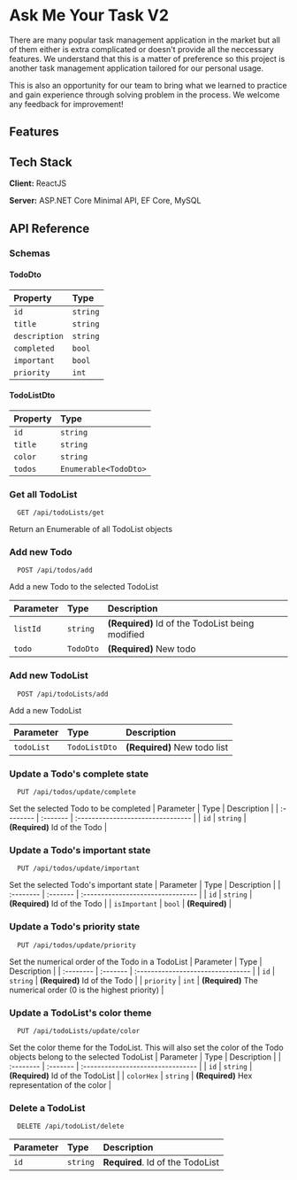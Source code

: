 
# Ask Me Your Task V2

There are many popular task management application in the market but all of them either is extra complicated or doesn't provide all the neccessary features. We understand that this is a matter of preference so this project is another task management application tailored for our personal usage. 

This is also an opportunity for our team to bring what we learned to practice and gain experience through solving problem in the process. We welcome any feedback for improvement!


## Features

## Tech Stack

**Client:** ReactJS

**Server:** ASP.NET Core Minimal API, EF Core, MySQL


## API Reference

### Schemas

#### TodoDto
| Property | Type     | 
| :-------- | :------- | 
| `id`      | `string` | 
| `title`      | `string` | 
| `description`      | `string` | 
| `completed`      | `bool` | 
| `important`      | `bool` | 
| `priority`      | `int` | 

#### TodoListDto
| Property | Type     | 
| :-------- | :------- | 
| `id`      | `string` | 
| `title`      | `string` | 
| `color`      | `string` | 
| `todos`      | `Enumerable<TodoDto>` | 


### Get all TodoList

```http
  GET /api/todoLists/get
```
Return an Enumerable of all TodoList objects

### Add new Todo

```http
  POST /api/todos/add
```
Add a new Todo to the selected TodoList 

| Parameter | Type     | Description                       |
| :-------- | :------- | :-------------------------------- |
| `listId`      | `string` | **(Required)** Id of the TodoList being modified |
| `todo`      | `TodoDto` | **(Required)** New todo |

### Add new TodoList

```http
  POST /api/todoLists/add
```
Add a new TodoList 

| Parameter | Type     | Description                       |
| :-------- | :------- | :-------------------------------- |
| `todoList`      | `TodoListDto` | **(Required)** New todo list |

### Update a Todo's complete state

```http
  PUT /api/todos/update/complete
```
Set the selected Todo to be completed
| Parameter | Type     | Description                       |
| :-------- | :------- | :-------------------------------- |
| `id`      | `string` | **(Required)** Id of the Todo |


### Update a Todo's important state

```http
  PUT /api/todos/update/important
```
Set the selected Todo's important state
| Parameter | Type     | Description                       |
| :-------- | :------- | :-------------------------------- |
| `id`      | `string` | **(Required)** Id of the Todo |
| `isImportant`      | `bool` | **(Required)**  |

### Update a Todo's priority state

```http
  PUT /api/todos/update/priority
```
Set the numerical order of the Todo in a TodoList
| Parameter | Type     | Description                       |
| :-------- | :------- | :-------------------------------- |
| `id`      | `string` | **(Required)** Id of the Todo |
| `priority`      | `int` | **(Required)** The numerical order (0 is the highest priority) |


### Update a TodoList's color theme

```http
  PUT /api/todoLists/update/color
```
Set the color theme for the TodoList. This will also set the color of the Todo objects belong to the selected TodoList
| Parameter | Type     | Description                       |
| :-------- | :------- | :-------------------------------- |
| `id`      | `string` | **(Required)** Id of the TodoList |
| `colorHex`      | `string` | **(Required)** Hex representation of the color |

### Delete a TodoList

```http
  DELETE /api/todoList/delete
```

| Parameter | Type     | Description                       |
| :-------- | :------- | :-------------------------------- |
| `id`      | `string` | **Required**. Id of the TodoList |




